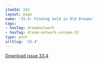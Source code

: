 ```yaml
---
itemId: 242
layout: page
name: '33.4: Finding Gold in Old Dreams'
tags:
- hasTag: dreamnetwork
- hasTag: dream-network-volume-33
type: post
urlSlug: '33.4'
---
```

<a href="files/pdfs/Volume_33/33.4_gold_in_old_dreams.pdf" download="">Download issue 33.4</a>